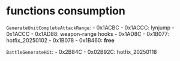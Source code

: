 # functions consumption

`GenerateUnitCompleteAttackRange`:
	- 0x1ACBC - 0x1ACCC: lynjump
	- 0x1ACCC - 0x1AD88: weapon-range hooks
	- 0x1AD8C - 0x1B077: hotfix_20250102
	- 0x1B078 - 0x1B460: __free__

`BattleGenerateHit`:
	- 0x2B84C - 0x02B92C: hotfix_20250118
